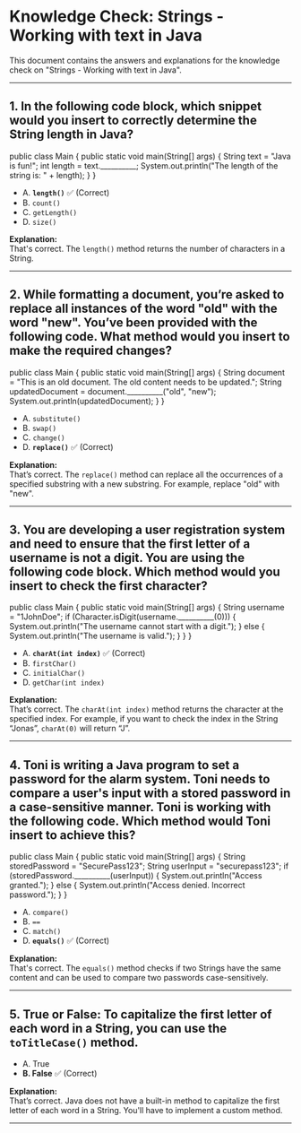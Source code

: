 # Knowledge Check: Strings - Working with text in Java

This document contains the answers and explanations for the knowledge check on "Strings - Working with text in Java".

---

## 1. In the following code block, which snippet would you insert to correctly determine the String length in Java?

public class Main {
public static void main(String[] args) {
String text = "Java is fun!";
int length = text.__________;
System.out.println("The length of the string is: " + length);
}
}


- A. **`length()`** ✅ (Correct)
- B. `count()`
- C. `getLength()`
- D. `size()`

**Explanation:**  
That's correct. The `length()` method returns the number of characters in a String.

---

## 2. While formatting a document, you’re asked to replace all instances of the word "old" with the word "new". You’ve been provided with the following code. What method would you insert to make the required changes?

public class Main {
public static void main(String[] args) {
String document = "This is an old document. The old content needs to be updated.";
String updatedDocument = document.__________("old", "new");
System.out.println(updatedDocument);
}
}


- A. `substitute()`
- B. `swap()`
- C. `change()`
- D. **`replace()`** ✅ (Correct)

**Explanation:**  
That’s correct. The `replace()` method can replace all the occurrences of a specified substring with a new substring. For example, replace "old" with "new".

---

## 3. You are developing a user registration system and need to ensure that the first letter of a username is not a digit. You are using the following code block. Which method would you insert to check the first character?

public class Main {
public static void main(String[] args) {
String username = "1JohnDoe";
if (Character.isDigit(username.__________(0))) {
System.out.println("The username cannot start with a digit.");
} else {
System.out.println("The username is valid.");
}
}
}


- A. **`charAt(int index)`** ✅ (Correct)
- B. `firstChar()`
- C. `initialChar()`
- D. `getChar(int index)`

**Explanation:**  
That’s correct. The `charAt(int index)` method returns the character at the specified index. For example, if you want to check the index in the String “Jonas”, `charAt(0)` will return “J”.

---

## 4. Toni is writing a Java program to set a password for the alarm system. Toni needs to compare a user's input with a stored password in a case-sensitive manner. Toni is working with the following code. Which method would Toni insert to achieve this?

public class Main {
public static void main(String[] args) {
String storedPassword = "SecurePass123";
String userInput = "securepass123";
    if (storedPassword.__________(userInput)) {
        System.out.println("Access granted.");
    } else {
        System.out.println("Access denied. Incorrect password.");
    }
}


- A. `compare()`
- B. `==`
- C. `match()`
- D. **`equals()`** ✅ (Correct)

**Explanation:**  
That's correct. The `equals()` method checks if two Strings have the same content and can be used to compare two passwords case-sensitively.

---

## 5. True or False: To capitalize the first letter of each word in a String, you can use the `toTitleCase()` method.

- A. True
- **B. False** ✅ (Correct)

**Explanation:**  
That’s correct. Java does not have a built-in method to capitalize the first letter of each word in a String. You'll have to implement a custom method.

---
